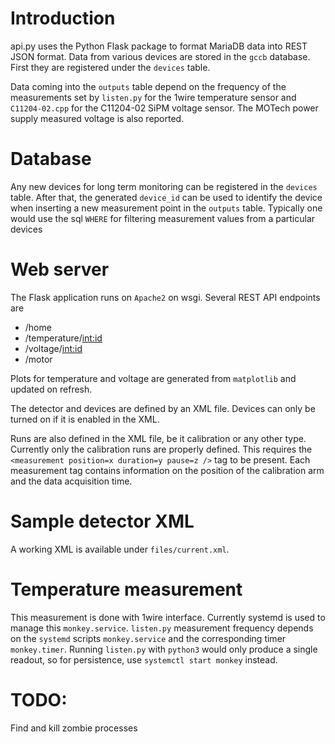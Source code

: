 # Introduction

api.py uses the Python Flask package to format MariaDB data into REST JSON format. Data from various devices are stored in the `gccb` database. First they are registered under the `devices` table. 

Data coming into the `outputs` table depend on the frequency of the measurements set by `listen.py` for the 1wire temperature sensor and `C11204-02.cpp` for the C11204-02 SiPM voltage sensor. The MOTech power supply measured voltage is also reported.


# Database

Any new devices for long term monitoring can be registered in the `devices` table. After that, the generated `device_id` can be used to identify the device when inserting a new measurement point in the `outputs` table. Typically one would use the sql `WHERE` for filtering measurement values from a particular devices

# Web server

The Flask application runs on `Apache2` on wsgi. Several REST API endpoints are

- /home
- /temperature/<int:id>
- /voltage/<int:id>
- /motor
 
Plots for temperature and voltage are generated from `matplotlib` and updated on refresh.

The detector and devices are defined by an XML file. Devices can only be turned on if it is enabled in the XML.

Runs are also defined in the XML file, be it calibration or any other type. Currently only the calibration runs are properly defined. This requires the `<measurement position=x duration=y pause=z />` tag to be present. Each measurement tag contains information on the position of the calibration arm and the data acquisition time.

# Sample detector XML

A working XML is available under `files/current.xml`.

# Temperature measurement

This measurement is done with 1wire interface. Currently systemd is used to manage this `monkey.service`. `listen.py` measurement frequency depends on the `systemd` scripts `monkey.service` and the corresponding timer `monkey.timer`. Running `listen.py` with `python3` would only produce a single readout, so for persistence, use `systemctl start monkey` instead.

# TODO:

Find and kill zombie processes
